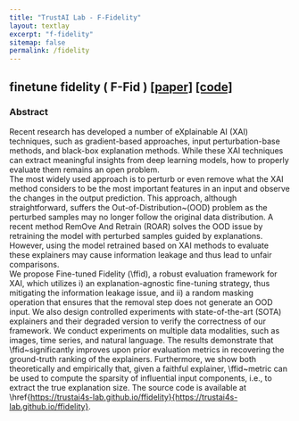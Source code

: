 ```yaml
---
title: "TrustAI Lab - F-Fidelity"
layout: textlay
excerpt: "f-fidelity"
sitemap: false
permalink: /fidelity
---
```


## finetune fidelity ( F-Fid )  [[paper]](https://openreview.net/pdf?id=X0r4BN50Dv) [[code]](https://github.com/AslanDing/Finetune-Fidelity) 

### Abstract
Recent research has developed a number of eXplainable AI (XAI) techniques, such as gradient-based approaches, input perturbation-base methods, and black-box explanation methods.
While these XAI techniques can extract meaningful insights from deep learning models, how to properly evaluate them remains an open problem.  
The most widely used approach is to perturb or even remove what the XAI method considers to be the most important features in an input and observe the changes in the output prediction.
This approach, although straightforward, suffers the Out-of-Distribution~(OOD) problem as the perturbed samples may no longer follow the original data distribution. 
A recent method RemOve And Retrain (ROAR) solves the OOD issue by retraining the model with perturbed samples guided by explanations. 
However, using the model retrained based on XAI methods to evaluate these explainers may cause information leakage and thus lead to unfair comparisons.  
We propose Fine-tuned Fidelity (\ffid), a robust evaluation framework for XAI, which utilizes i) an explanation-agnostic fine-tuning strategy, thus mitigating the information leakage issue, and ii) a random masking operation that ensures that the removal step does not generate an OOD input.
We also design controlled experiments with state-of-the-art (SOTA) explainers and their degraded version to verify the correctness of our framework.
We conduct experiments on multiple data modalities, such as images, time series, and natural language. The results demonstrate that \ffid~significantly improves upon prior evaluation metrics in recovering the ground-truth ranking of the explainers. 
Furthermore, we show both theoretically and empirically that, given a faithful explainer, \ffid~metric can be used to compute the sparsity of influential input components, i.e., to extract the true explanation size. The source code is available at 
\href{https://trustai4s-lab.github.io/ffidelity}{https://trustai4s-lab.github.io/ffidelity}. 



